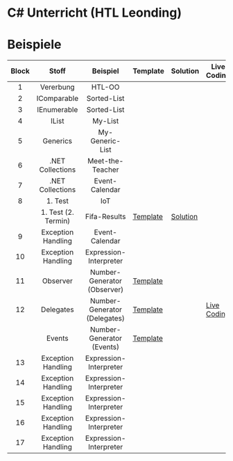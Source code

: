 
# C# Unterricht (HTL Leonding)

# Beispiele

| Block |        Stoff        |           Beispiel           | Template                                                                            | Solution                                                                                    | Live Coding                                                       |
|:-----:|:-------------------:|:----------------------------:|-------------------------------------------------------------------------------------|---------------------------------------------------------------------------------------------|-------------------------------------------------------------------|
|   1   |      Vererbung      |            HTL-OO            |                                                                                     |                                                                                             |                                                                   |
|   2   |     IComparable     |         Sorted-List          |                                                                                     |                                                                                             |                                                                   |
|   3   |     IEnumerable     |         Sorted-List          |                                                                                     |                                                                                             |                                                                   |
|   4   |        IList        |           My-List            |                                                                                     |                                                                                             |                                                                   |
|   5   |      Generics       |       My-Generic-List        |                                                                                     |                                                                                             |                                                                   |
|   6   |  .NET Collections   |       Meet-the-Teacher       |                                                                                     |                                                                                             |                                                                   |
|   7   |  .NET Collections   |        Event-Calendar        |                                                                                     |                                                                                             |                                                                   |
|   8   |       1. Test       |             IoT              |                                                                                     |                                                                                             |                                                                   |
|       | 1. Test (2. Termin) |         Fifa-Results         | [Template](https://github.com/jfuerlinger/csharp_samples_collections_fifa-results)  | [Solution](https://github.com/jfuerlinger/csharp_samples_collections_fifa-results_solution) |                                                                   |
|   9   | Exception Handling  |        Event-Calendar        |                                                                                     |                                                                                             |                                                                   |
|  10   | Exception Handling  |    Expression-Interpreter    |                                                                                     |                                                                                             |                                                                   |
|  11   |      Observer       | Number-Generator (Observer)  | [Template](https://github.com/jfuerlinger/csharp_samples_observer_numbergenerator)  |                                                                                             |                                                                   |
|  12   |      Delegates      | Number-Generator (Delegates) | [Template](https://github.com/jfuerlinger/csharp_samples_delegates_numbergenerator) |                                                                                             | [Live Coding](https://github.com/jfuerlinger/LiveCoding_20191212) |
|       |       Events        |  Number-Generator (Events)   | [Template](https://github.com/jfuerlinger/csharp_samples_events_numbergenerator)    |                                                                                             |                                                                   |
|  13   | Exception Handling  |    Expression-Interpreter    |                                                                                     |                                                                                             |                                                                   |
|  14   | Exception Handling  |    Expression-Interpreter    |                                                                                     |                                                                                             |                                                                   |
|  15   | Exception Handling  |    Expression-Interpreter    |                                                                                     |                                                                                             |                                                                   |
|  16   | Exception Handling  |    Expression-Interpreter    |                                                                                     |                                                                                             |                                                                   |
|  17   | Exception Handling  |    Expression-Interpreter    |                                                                                     |                                                                                             |                                                                   |










